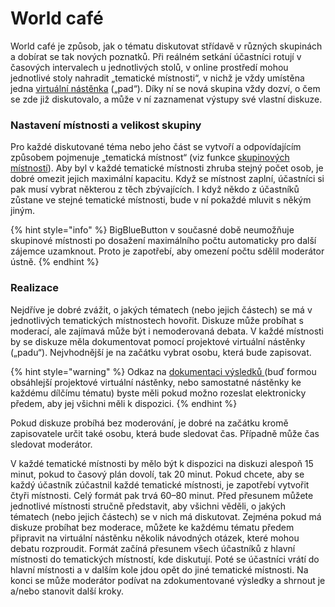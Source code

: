 # World café

World café je způsob, jak o tématu diskutovat střídavě v různých skupinách a dobírat se tak nových poznatků. Při reálném setkání účastníci rotují v časových intervalech u jednotlivých stolů, v online prostředí mohou jednotlivé stoly nahradit „tematické místnosti“, v nichž je vždy umístěna jedna [virtuální nástěnka](../../funktionalitaeten/rooms/ergebnisraum.md) \(„pad“\). Díky ní se nová skupina vždy dozví, o čem se zde již diskutovalo, a může v ní zaznamenat výstupy své vlastní diskuze.

### **Nastavení místnosti a velikost skupiny**

Pro každé diskutované téma nebo jeho část se vytvoří a odpovídajícím způsobem pojmenuje „tematická místnost“ \(viz funkce [skupinových místností](../../funktionalitaeten/bigbluebutton/breakout-gruppenraeume.md)\). Aby byl v každé tematické místnosti zhruba stejný počet osob, je dobré omezit jejich maximální kapacitu. Když se místnost zaplní, účastníci si pak musí vybrat některou z těch zbývajících. I když někdo z účastníků zůstane ve stejné tematické místnosti, bude v ní pokaždé mluvit s někým jiným.

{% hint style="info" %}
BigBlueButton v současné době neumožňuje skupinové místnosti po dosažení maximálního počtu automaticky pro další zájemce uzamknout. Proto je zapotřebí, aby omezení počtu sdělil moderátor ústně.
{% endhint %}

### **Realizace**

Nejdříve je dobré zvážit, o jakých tématech \(nebo jejich částech\) se má v jednotlivých tematických místnostech hovořit. Diskuze může probíhat s moderací, ale zajímavá může být i nemoderovaná debata. V každé místnosti by se diskuze měla dokumentovat pomocí projektové virtuální nástěnky \(„padu“\). Nejvhodnější je na začátku vybrat osobu, která bude zapisovat. 

{% hint style="warning" %}
Odkaz na [dokumentaci výsledků ](../../funktionalitaeten/rooms/ergebnisraum.md)\(buď formou obsáhlejší projektové virtuální nástěnky, nebo samostatné nástěnky ke každému dílčímu tématu\) byste měli pokud možno rozeslat elektronicky předem, aby jej všichni měli k dispozici.
{% endhint %}

Pokud diskuze probíhá bez moderování, je dobré na začátku kromě zapisovatele určit také osobu, která bude sledovat čas. Případně může čas sledovat moderátor.

V každé tematické místnosti by mělo být k dispozici na diskuzi alespoň 15 minut, pokud to časový plán dovolí, tak 20 minut. Pokud chcete, aby se každý účastník zúčastnil každé tematické místnosti, je zapotřebí vytvořit čtyři místnosti. Celý formát pak trvá 60–80 minut. Před přesunem můžete jednotlivé místnosti stručně představit, aby všichni věděli, o jakých tématech \(nebo jejich částech\) se v nich má diskutovat. Zejména pokud má diskuze probíhat bez moderace, můžete ke každému tématu předem připravit na virtuální nástěnku několik návodných otázek, které mohou debatu rozproudit. Formát začíná přesunem všech účastníků z hlavní místnosti do tematických místností, kde diskutují. Poté se účastníci vrátí do hlavní místnosti a v dalším kole jdou opět do jiné tematické místnosti. Na konci se může moderátor podívat na zdokumentované výsledky a shrnout je a/nebo stanovit další kroky.  


